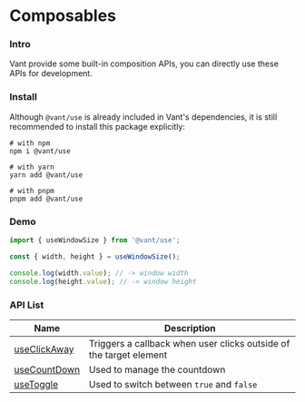 # Composables

### Intro

Vant provide some built-in composition APIs, you can directly use these APIs for development.

### Install

Although `@vant/use` is already included in Vant's dependencies, it is still recommended to install this package explicitly:

```shell
# with npm
npm i @vant/use

# with yarn
yarn add @vant/use

# with pnpm
pnpm add @vant/use
```

### Demo

```js
import { useWindowSize } from '@vant/use';

const { width, height } = useWindowSize();

console.log(width.value); // -> window width
console.log(height.value); // -> window height
```

### API List

| Name | Description |
| --- | --- |
| [useClickAway](#/en-US/use-click-away) | Triggers a callback when user clicks outside of the target element |
| [useCountDown](#/en-US/use-count-down) | Used to manage the countdown |
| [useToggle](#/en-US/use-toggle) | Used to switch between `true` and `false` |
